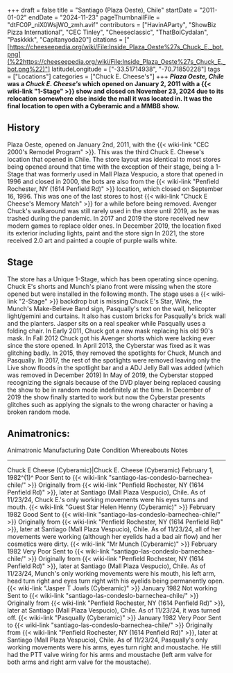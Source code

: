 +++
draft = false
title = "Santiago (Plaza Oeste), Chile"
startDate = "2011-01-02"
endDate = "2024-11-23"
pageThumbnailFile = "dtFC0P_niX0WsjWO_zmh.avif"
contributors = ["HavinAParty", "ShowBiz Pizza International", "CEC Tinley", "Cheeseclassic", "ThatBoiCydalan", "Paskkkk", "Capitanyoda20"]
citations = ["[https://cheeseepedia.org/wiki/File:Inside_Plaza_Oeste%27s_Chuck_E._bot.png](%22https://cheeseepedia.org/wiki/File:Inside_Plaza_Oeste%27s_Chuck_E._bot.png%22)"]
latitudeLongitude = ["-33.51714938", "-70.71850228"]
tags = ["Locations"]
categories = ["Chuck E. Cheese's"]
+++
***Plaza Oeste, Chile* was a *Chuck E. Cheese's* which opened on January 2, 2011 with a {{< wiki-link "1-Stage" >}} show and closed on November 23, 2024 due to its relocation somewhere else inside the mall it was located in. It was the final location to open with a Cyberamic and a MMBB show.**

## History

Plaza Oeste, opened on January 2nd, 2011, with the {{< wiki-link "CEC 2000's Remodel Program" >}}. This was the third Chuck E. Cheese's location that opened in Chile. The store layout was identical to most stores being opened around that time with the exception of their stage, being a 1-Stage that was formerly used in Mall Plaza Vespucio, a store that opened in 1996 and closed in 2000, the bots are also from the {{< wiki-link "Penfield Rochester, NY (1614 Penfield Rd)" >}} location, which closed on September 16, 1996.
This was one of the last stores to host {{< wiki-link "Chuck E Cheese's Memory Match" >}} for a while before being removed.
Avenger Chuck's walkaround was still rarely used in the store until 2019, as he was trashed during the pandemic.
In 2017 and 2019 the store received new modern games to replace older ones.
In December 2019, the location fixed its exterior including lights, paint and the store sign
In 2021, the store received 2.0 art and painted a couple of purple walls white.

## Stage

The store has a Unique 1-Stage, which has been operating since opening. Chuck E's shorts and Munch's piano front were missing when the store opened but were installed in the following month. The stage uses a {{< wiki-link "2-Stage" >}} backdrop but is missing Chuck E's Star, Wink, the Munch's Make-Believe Band sign, Pasqually's text on the wall, helicopter light/gemini and curtains. It also has custom bricks for Pasqually's brick wall and the planters.
Jasper sits on a real speaker while Pasqually uses a folding chair.
In Early 2011, Chuck got a new mask replacing his old 90's mask.
In Fall 2012 Chuck got his Avenger shorts which were lacking ever since the store opened.
In April 2013, the Cyberstar was fixed as it was glitching badly.
In 2015, they removed the spotlights for Chuck, Munch and Pasqually.
In 2017, the rest of the spotlights were removed leaving only the Live show floods in the spotlight bar and a ADJ Jelly Ball was added (which was removed in December 2019)
In May of 2019, the Cyberstar stopped recognizing the signals because of the DVD player being replaced causing the show to be in random mode indefinitely at the time. In December of 2019 the show finally started to work but now the Cyberstar presents glitches such as applying the signals to the wrong character or having a broken random mode.

## Animatronics:

  Animatronic                                                  Manufacturing Date      Condition     Whereabouts                                                              Notes
  ------------------------------------------------------------ ----------------------- ------------- ------------------------------------------------------------------------ -------------------------------------------------------------------------------------------------------------------------------------------------------------------------------------------------------------------------------------------------------------------------------------------------------------------------------------------------------------------------
  Chuck E Cheese (Cyberamic)|Chuck E. Cheese (Cyberamic)      February 1, 1982^(1)^   Poor          Sent to {{< wiki-link "santiago-las-condeslo-barnechea-chile/" >}}   Originally from {{< wiki-link "Penfield Rochester, NY (1614 Penfield Rd)" >}}, later at Santiago (Mall Plaza Vespucio), Chile. As of 11/23/24, Chuck E.'s only working movements were his eyes turns and mouth.
  {{< wiki-link "Guest Star Helen Henny (Cyberamic)" >}}   February 1982           Good          Sent to {{< wiki-link "santiago-las-condeslo-barnechea-chile/" >}}   Originally from {{< wiki-link "Penfield Rochester, NY (1614 Penfield Rd)" >}}, later at Santiago (Mall Plaza Vespucio), Chile. As of 11/23/24, all of her movements were working (although her eyelids had a bad air flow) and her cosmetics were dirty.
  {{< wiki-link "Mr Munch (Cyberamic)" >}}                 February 1982           Very Poor     Sent to {{< wiki-link "santiago-las-condeslo-barnechea-chile/" >}}   Originally from {{< wiki-link "Penfield Rochester, NY (1614 Penfield Rd)" >}}, later at Santiago (Mall Plaza Vespucio), Chile. As of 11/23/24, Munch's only working movements were his mouth, his left arm, head turn right and eyes turn right with his eyelids being permanently open.
  {{< wiki-link "Jasper T Jowls (Cyberamic)" >}}           January 1982            Not working   Sent to {{< wiki-link "santiago-las-condeslo-barnechea-chile/" >}}   Originally from {{< wiki-link "Penfield Rochester, NY (1614 Penfield Rd)" >}}, later at Santiago (Mall Plaza Vespucio), Chile. As of 11/23/24, it was turned off.
  {{< wiki-link "Pasqually (Cyberamic)" >}}                January 1982            Very Poor     Sent to {{< wiki-link "santiago-las-condeslo-barnechea-chile/" >}}   Originally from {{< wiki-link "Penfield Rochester, NY (1614 Penfield Rd)" >}}, later at Santiago (Mall Plaza Vespucio), Chile. As of 11/23/24, Pasqually's only working movements were his arms, eyes turn right and moustache. He still had the PTT valve wiring for his arms and moustache (left arm valve for both arms and right arm valve for the moustache).
